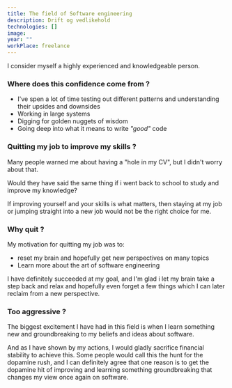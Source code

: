```yaml
---
title: The field of Software engineering
description: Drift og vedlikehold
technologies: []
image: 
year: ""
workPlace: freelance
---
```


I consider myself a highly experienced and knowledgeable person.

<ReadMore text="Do you want to know more?">

### Where does this confidence come from ?

- I've spen a lot of time testing out different patterns and understanding their upsides and downsides
- Working in large systems 
- Digging for golden nuggets of wisdom
- Going deep into what it means to write *"good"* code

### Quitting my job to improve my skills ?

Many people warned me about having a "hole in my CV", but I didn't worry about that.

Would they have said the same thing if i went back to school to study and improve my knowledge?

If improving yourself and your skills is what matters, then staying at my job or jumping straight into a new job would not be the right choice for me.

### Why quit ?

My motivation for quitting my job was to:

- reset my brain and hopefully get new perspectives on many topics
- Learn more about the art of software engineering

I have definitely succeeded at my goal, and I'm glad i let my brain take a step back and relax and hopefully even forget a few things which I can later reclaim from a new perspective.

### Too aggressive ?

The biggest excitement I have had in this field is when I learn something new and groundbreaking to my beliefs and ideas about software.

And as I have shown by my actions, I would gladly sacrifice financial stability to achieve this.
Some people would call this the hunt for the dopamine rush, and I can definitely agree that one reason is to get the dopamine hit of improving and learning something groundbreaking that changes my view once again on software.

</ReadMore>